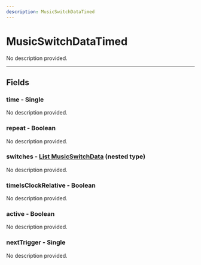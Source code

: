 ```yaml
---
description: MusicSwitchDataTimed
---
```


# MusicSwitchDataTimed

No description provided.

***

## Fields

### time - Single

No description provided.

### repeat - Boolean

No description provided.

### switches - [List MusicSwitchData](./musicswitchdata.md) (nested type)

No description provided.

### timeIsClockRelative - Boolean

No description provided.

### active - Boolean

No description provided.

### nextTrigger - Single

No description provided.
